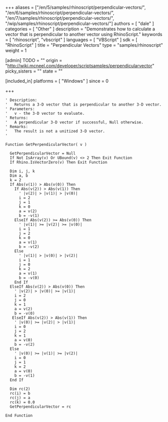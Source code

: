 +++
aliases = ["/en/5/samples/rhinoscript/perpendicular-vectors/", "/en/6/samples/rhinoscript/perpendicular-vectors/", "/en/7/samples/rhinoscript/perpendicular-vectors/", "/wip/samples/rhinoscript/perpendicular-vectors/"]
authors = [ "dale" ]
categories = [ "Other" ]
description = "Demonstrates how to calculate a vector that is perpendicular to another vector using RhinoScript."
keywords = [ "rhinoscript", "vbscript" ]
languages = [ "VBScript" ]
sdk = [ "RhinoScript" ]
title = "Perpendicular Vectors"
type = "samples/rhinoscript"
weight = 1

[admin]
TODO = ""
origin = "http://wiki.mcneel.com/developer/scriptsamples/perpendicularvector"
picky_sisters = ""
state = ""

[included_in]
platforms = [ "Windows" ]
since = 0

+++

```vbnet
' Description:
'   Returns a 3-D vector that is perpendicular to another 3-D vector.
' Parameters:
'   v - the 3-D vector to evaluate.
' Returns:
'   A perpendicular 3-D vector if successful, Null otherwise.
' Remarks:
'   The result is not a unitized 3-D vector.
'       

Function GetPerpendicularVector( v )

  GetPerpendicularVector = Null
  If Not IsArray(v) Or UBound(v) <> 2 Then Exit Function
  If Rhino.IsVectorZero(v) Then Exit Function

  Dim i, j, k
  Dim a, b
  k = 2
  If Abs(v(1)) > Abs(v(0)) Then
    If Abs(v(2)) > Abs(v(1)) Then
      ' |v(2)| > |v(1)| > |v(0)|
      i = 2
      j = 1
      k = 0
      a = v(2)
      b = -v(1)
    ElseIf Abs(v(2)) >= Abs(v(0)) Then
      ' |v(1)| >= |v(2)| >= |v(0)|
      i = 1
      j = 2
      k = 0
      a = v(1)
      b = -v(2)
    Else
      ' |v(1)| > |v(0)| > |v(2)|
      i = 1
      j = 0
      k = 2
      a = v(1)
      b = -v(0)
    End If
  ElseIf Abs(v(2)) > Abs(v(0)) Then
    ' |v(2)| > |v(0)| >= |v(1)|
    i = 2
    j = 0
    k = 1
    a = v(2)
    b = -v(0)
   ElseIf Abs(v(2)) > Abs(v(1)) Then
    ' |v(0)| >= |v(2)| > |v(1)|
    i = 0
    j = 2
    k = 1
    a = v(0)
    b = -v(2)
  Else
    ' |v(0)| >= |v(1)| >= |v(2)|
    i = 0
    j = 1
    k = 2
    a = v(0)
    b = -v(1)
  End If

  Dim rc(2)
  rc(i) = b
  rc(j) = a
  rc(k) = 0.0
  GetPerpendicularVector = rc

End Function
```
